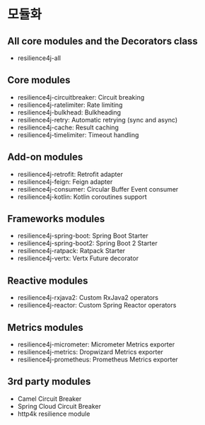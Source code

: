 # 모듈화
## All core modules and the Decorators class
* resilience4j-all

## Core modules
* resilience4j-circuitbreaker: Circuit breaking
* resilience4j-ratelimiter: Rate limiting
* resilience4j-bulkhead: Bulkheading
* resilience4j-retry: Automatic retrying (sync and async)
* resilience4j-cache: Result caching
* resilience4j-timelimiter: Timeout handling

## Add-on modules
* resilience4j-retrofit: Retrofit adapter
* resilience4j-feign: Feign adapter
* resilience4j-consumer: Circular Buffer Event consumer
* resilience4j-kotlin: Kotlin coroutines support

## Frameworks modules
* resilience4j-spring-boot: Spring Boot Starter
* resilience4j-spring-boot2: Spring Boot 2 Starter
* resilience4j-ratpack: Ratpack Starter
* resilience4j-vertx: Vertx Future decorator

## Reactive modules
* resilience4j-rxjava2: Custom RxJava2 operators
* resilience4j-reactor: Custom Spring Reactor operators

## Metrics modules
* resilience4j-micrometer: Micrometer Metrics exporter
* resilience4j-metrics: Dropwizard Metrics exporter
* resilience4j-prometheus: Prometheus Metrics exporter

## 3rd party modules
* Camel Circuit Breaker
* Spring Cloud Circuit Breaker
* http4k resilience module